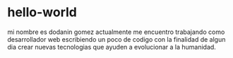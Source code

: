 # hello-world
mi nombre es dodanin gomez actualmente me encuentro trabajando como desarrollador web 
escribiendo un poco de codigo con la finalidad de algun dia crear nuevas tecnologias que 
ayuden a evolucionar a la humanidad.
